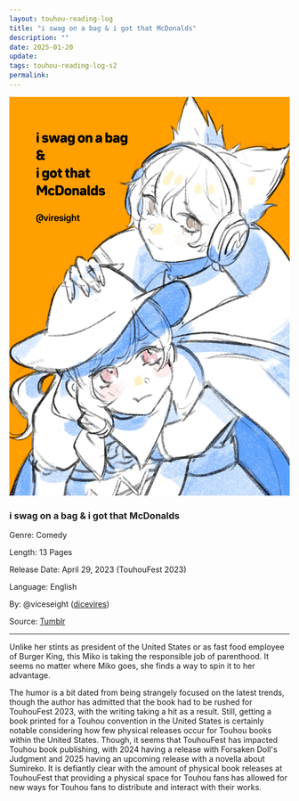 ```yaml
---
layout: touhou-reading-log
title: "i swag on a bag & i got that McDonalds"
description: ""
date: 2025-01-20
update: 
tags: touhou-reading-log-s2
permalink:
---
```

![i swag on a bag & i got that McDonalds.webp](/images/indexes-extras/touhou-reading-log/S2/02/swagCover.webp)

### i swag on a bag & i got that McDonalds

Genre: Comedy

Length: 13 Pages

Release Date: April 29, 2023 (TouhouFest 2023)

Language: English

By: @viceseight ([dicevires](https://www.etsy.com/shop/dicevires?listing_id=1709883236&from_page=listing))

Source: [Tumblr](https://dicevires.tumblr.com/post/723953242036469760/mikosaki-book-from-touhoufest-in-april-it-was-my)

- - -

Unlike her stints as president of the United States or as fast food employee of Burger King, this Miko is taking the responsible job of parenthood. It seems no matter where Miko goes, she finds a way to spin it to her advantage.

The humor is a bit dated from being strangely focused on the latest trends, though the author has admitted that the book had to be rushed for TouhouFest 2023, with the writing taking a hit as a result. Still, getting a book printed for a Touhou convention in the United States is certainly notable considering how few physical releases occur for Touhou books within the United States. Though, it seems that TouhouFest has impacted Touhou book publishing, with 2024 having a release with Forsaken Doll's Judgment and 2025 having an upcoming release with a novella about Sumireko. It is defiantly clear with the amount of physical book releases at TouhouFest that providing a physical space for Touhou fans has allowed for new ways for Touhou fans to distribute and interact with their works.